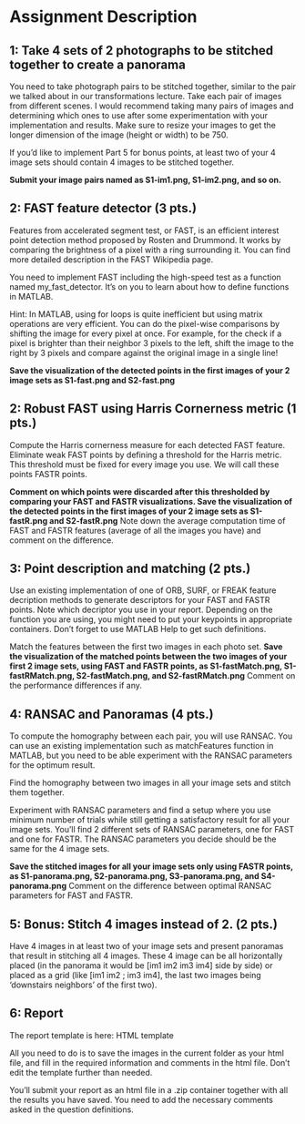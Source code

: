 # Assignment Description

## 1: Take 4 sets of 2 photographs to be stitched together to create a panorama
You need to take photograph pairs to be stitched together, similar to the pair we talked about in our transformations lecture. Take each pair of images from different scenes. I would recommend taking many pairs of images and determining which ones to use after some experimentation with your implementation and results. Make sure to resize your images to get the longer dimension of the image (height or width) to be 750.

If you’d like to implement Part 5 for bonus points, at least two of your 4 image sets should contain 4 images to be stitched together.

**Submit your image pairs named as S1-im1.png, S1-im2.png, and so on.**

## 2: FAST feature detector (3 pts.)
Features from accelerated segment test, or FAST, is an efficient interest point detection method proposed by Rosten and Drummond. It works by comparing the brightness of a pixel with a ring surrounding it. You can find more detailed description in the FAST Wikipedia page.

You need to implement FAST including the high-speed test as a function named my_fast_detector. It’s on you to learn about how to define functions in MATLAB.

Hint: In MATLAB, using for loops is quite inefficient but using matrix operations are very efficient. You can do the pixel-wise comparisons by shifting the image for every pixel at once. For example, for the check if a pixel is brighter than their neighbor 3 pixels to the left, shift the image to the right by 3 pixels and compare against the original image in a single line!

**Save the visualization of the detected points in the first images of your 2 image sets as S1-fast.png and S2-fast.png**

## 2: Robust FAST using Harris Cornerness metric (1 pts.)
Compute the Harris cornerness measure for each detected FAST feature. Eliminate weak FAST points by defining a threshold for the Harris metric. This threshold must be fixed for every image you use. We will call these points FASTR points.

**Comment on which points were discarded after this thresholded by comparing your FAST and FASTR visualizations. Save the visualization of the detected points in the first images of your 2 image sets as S1-fastR.png and S2-fastR.png** Note down the average computation time of FAST and FASTR features (average of all the images you have) and comment on the difference.

## 3: Point description and matching (2 pts.)
Use an existing implementation of one of ORB, SURF, or FREAK feature decription methods to generate descriptors for your FAST and FASTR points. Note which decriptor you use in your report. Depending on the function you are using, you might need to put your keypoints in appropriate containers. Don’t forget to use MATLAB Help to get such definitions.

Match the features between the first two images in each photo set. **Save the visualization of the matched points between the two images of your first 2 image sets, using FAST and FASTR points, as S1-fastMatch.png, S1-fastRMatch.png, S2-fastMatch.png, and S2-fastRMatch.png** Comment on the performance differences if any.

## 4: RANSAC and Panoramas (4 pts.)
To compute the homography between each pair, you will use RANSAC. You can use an existing implementation such as matchFeatures function in MATLAB, but you need to be able experiment with the RANSAC parameters for the optimum result.

Find the homography between two images in all your image sets and stitch them together.

Experiment with RANSAC parameters and find a setup where you use minimum number of trials while still getting a satisfactory result for all your image sets. You’ll find 2 different sets of RANSAC parameters, one for FAST and one for FASTR. The RANSAC parameters you decide should be the same for the 4 image sets.

**Save the stitched images for all your image sets only using FASTR points, as S1-panorama.png, S2-panorama.png, S3-panorama.png, and S4-panorama.png** Comment on the difference between optimal RANSAC parameters for FAST and FASTR.

## 5: Bonus: Stitch 4 images instead of 2. (2 pts.)
Have 4 images in at least two of your image sets and present panoramas that result in stitching all 4 images. These 4 image can be all horizontally placed (in the panorama it would be [im1 im2 im3 im4] side by side) or placed as a grid (like [im1 im2 ; im3 im4], the last two images being ‘downstairs neighbors’ of the first two).

## 6: Report
The report template is here: HTML template

All you need to do is to save the images in the current folder as your html file, and fill in the required information and comments in the html file. Don’t edit the template further than needed.

You’ll submit your report as an html file in a .zip container together with all the results you have saved. You need to add the necessary comments asked in the question definitions.
